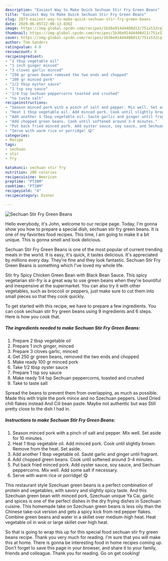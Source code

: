 ```yaml
---
description: "Easiest Way to Make Quick Sechuan Stir Fry Green Beans"
title: "Easiest Way to Make Quick Sechuan Stir Fry Green Beans"
slug: 2873-easiest-way-to-make-quick-sechuan-stir-fry-green-beans
date: 2020-06-05T22:00:13.836Z
image: https://img-global.cpcdn.com/recipes/1b36e914d4408d13/751x532cq70/sechuan-stir-fry-green-beans-recipe-main-photo.jpg
thumbnail: https://img-global.cpcdn.com/recipes/1b36e914d4408d13/751x532cq70/sechuan-stir-fry-green-beans-recipe-main-photo.jpg
cover: https://img-global.cpcdn.com/recipes/1b36e914d4408d13/751x532cq70/sechuan-stir-fry-green-beans-recipe-main-photo.jpg
author: Tom Sanders
ratingvalue: 4.8
reviewcount: 8
recipeingredient:
- "2 tbsp vegetable oil"
- "1 inch ginger minced"
- "3 cloves garlic minced"
- "250 gr green beans removed the two ends and chopped"
- "100 gr minced pork"
- "1/2 tbsp oyster sauce"
- "1 tsp soy sauce"
- "1/4 tsp Sechuan peppercorns toasted and crushed"
- "to taste salt"
recipeinstructions:
- "Season minced pork with a pinch of salt and pepper. Mix well. Set aside for 10 minutes."
- "Heat 1 tbsp vegetable oil. Add minced pork. Cook until slightly brown. Remove from the heat. Set aside."
- "Add another 1 tbsp vegetable oil. Sauté garlic and ginger until fragrant."
- "Add chopped green beans. Cook until softened around 3-4 minutes."
- "Put back fried minced pork. Add oyster sauce, soy sauce, and Sechuan peppercorns. Mix well. Add some salt if necessary."
- "Serve with warm rice or porridge! 😋"
categories:
- Recipe
tags:
- sechuan
- stir
- fry

katakunci: sechuan stir fry 
nutrition: 200 calories
recipecuisine: American
preptime: "PT38M"
cooktime: "PT38M"
recipeyield: "4"
recipecategory: Dinner

---
```



![Sechuan Stir Fry Green Beans](https://img-global.cpcdn.com/recipes/1b36e914d4408d13/751x532cq70/sechuan-stir-fry-green-beans-recipe-main-photo.jpg)

Hello everybody, it's John, welcome to our recipe page. Today, I'm gonna show you how to prepare a special dish, sechuan stir fry green beans. It is one of my favorites food recipes. This time, I am going to make it a bit unique. This is gonna smell and look delicious.

Sechuan Stir Fry Green Beans is one of the most popular of current trending meals in the world. It is easy, it's quick, it tastes delicious. It's appreciated by millions every day. They're fine and they look fantastic. Sechuan Stir Fry Green Beans is something which I've loved my whole life.

Stir fry Spicy Chicken Green Bean with Black Bean Sauce. This spicy vegetarian stir-fry is a great way to use green beans when they&#39;re bountiful and inexpensive at the supermarket. You can also try it with other vegetables, such as broccoli or peppers, just make sure to cut them into small pieces so that they cook quickly.


To get started with this recipe, we have to prepare a few ingredients. You can cook sechuan stir fry green beans using 9 ingredients and 6 steps. Here is how you cook that.

<!--inarticleads1-->

##### The ingredients needed to make Sechuan Stir Fry Green Beans:

1. Prepare 2 tbsp vegetable oil
1. Prepare 1 inch ginger, minced
1. Prepare 3 cloves garlic, minced
1. Get 250 gr green beans, removed the two ends and chopped
1. Make ready 100 gr minced pork
1. Take 1/2 tbsp oyster sauce
1. Prepare 1 tsp soy sauce
1. Make ready 1/4 tsp Sechuan peppercorns, toasted and crushed
1. Take to taste salt


Spread the beans to prevent them from overlapping, as much as possible. Made this with triple the pork mince and no Szechuan peppers. Used Dried chili flakes instead And Cili bean paste. Maybe not authentic but was Still pretty close to the dish I had in. 

<!--inarticleads2-->

##### Instructions to make Sechuan Stir Fry Green Beans:

1. Season minced pork with a pinch of salt and pepper. Mix well. Set aside for 10 minutes.
1. Heat 1 tbsp vegetable oil. Add minced pork. Cook until slightly brown. Remove from the heat. Set aside.
1. Add another 1 tbsp vegetable oil. Sauté garlic and ginger until fragrant.
1. Add chopped green beans. Cook until softened around 3-4 minutes.
1. Put back fried minced pork. Add oyster sauce, soy sauce, and Sechuan peppercorns. Mix well. Add some salt if necessary.
1. Serve with warm rice or porridge! 😋


This restaurant style Szechuan green beans is a perfect combination of protein and vegetables, with savory and slightly spicy taste. And this Szechuan green bean with minced pork, Szechuan unique Ya Cai, garlic and spices is one of the perfect dishes in the dry frying dishes in Szechuan cuisine. This homemade take on Szechuan green beans is less oily than the Chinese take-out version and gets a spicy kick from red pepper flakes. Combine green beans and water in a skillet over medium-high heat. Heat vegetable oil in wok or large skillet over high heat. 

So that is going to wrap this up for this special food sechuan stir fry green beans recipe. Thank you very much for reading. I'm sure that you will make this at home. There is gonna be interesting food in home recipes coming up. Don't forget to save this page in your browser, and share it to your family, friends and colleague. Thank you for reading. Go on get cooking!
